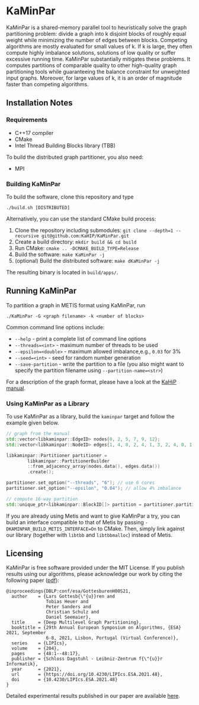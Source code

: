 # KaMinPar

KaMinPar is a shared-memory parallel tool to heuristically solve the graph partitioning problem: divide a graph into k disjoint blocks of roughly equal weight while
minimizing the number of edges between blocks.
Competing algorithms are mostly evaluated for small values of k. If k is large, they often compute highly imbalance solutions, solutions of low quality or suffer excessive running time.
KaMinPar substantially mitigates these problems.
It computes partitions of comparable quality to other high-quality graph partitioning tools while guaranteeing the balance constraint for unweighted input graphs.
Moreover, for large values of k, it is an order of magnitude faster than competing algorithms.

## Installation Notes

### Requirements

* C++17 compiler
* CMake 
* Intel Thread Building Blocks library (TBB)

To build the distributed graph partitioner, you also need:

* MPI 

### Building KaMinPar

To build the software, clone this repository and type
```shell
./build.sh [DISTRIBUTED]
```

Alternatively, you can use the standard CMake build process:

1. Clone the repository including submodules: `git clone --depth=1 --recursive git@github.com:KaHIP/KaMinPar.git`
2. Create a build directory: `mkdir build && cd build`
3. Run CMake: `cmake .. -DCMAKE_BUILD_TYPE=Release`
4. Build the software: `make KaMinPar -j`
5. (optional) Build the distributed software: `make dKaMinPar -j`

The resulting binary is located in `build/apps/`.

## Running KaMinPar

To partition a graph in METIS format using KaMinPar, run

```shell
./KaMinPar -G <graph filename> -k <number of blocks> 
```

Common command line options include:

* `--help` - print a complete list of command line options
* `--threads=<int>` - maximum number of threads to be used
* `--epsilon=<double>` - maximum allowed imbalance,e.g., `0.03` for 3%
* `--seed=<int>` - seed for random number generation
* `--save-partition` - write the partition to a file 
  (you also might want to specify the partition filename using `--partition-name=<str>`) 

For a description of the graph format, please have a look at the [KaHiP manual](https://github.com/KaHIP/KaHIP/raw/master/manual/kahip.pdf).

### Using KaMinPar as a Library

To use KaMinPar as a library, build the `kaminpar` target and follow the example given below.

```c++
// graph from the manual 
std::vector<libkaminpar::EdgeID> nodes{0, 2, 5, 7, 9, 12};
std::vector<libkaminpar::NodeID> edges{1, 4, 0, 2, 4, 1, 3, 2, 4, 0, 1, 3};

libkaminpar::Partitioner partitioner = 
        libkaminpar::PartitionerBuilder
        ::from_adjacency_array(nodes.data(), edges.data())
        .create();

partitioner.set_option("--threads", "6"); // use 6 cores
partitioner.set_option("--epsilon", "0.04"); // allow 4% imbalance

// compute 16-way partition
std::unique_ptr<libkaminpar::BlockID[]> partition = partitioner.partition(16); 
```

If you are already using Metis and want to give KaMinPar a try, you can build an interface compatible to that of Metis 
by passing `-DKAMINPAR_BUILD_METIS_INTERFACE=On` to CMake. 
Then, simply link against our library (together with `libtbb` and `libtbbmalloc`) instead of Metis.

## Licensing

KaMinPar is free software provided under the MIT License.
If you publish results using our algorithms, please acknowledge our work by citing the following paper ([pdf](http://algo2.iti.kit.edu/seemaier/deep_mgp/)):

```
@inproceedings{DBLP:conf/esa/GottesburenH00S21,
  author    = {Lars Gottesb{\"{u}}ren and
               Tobias Heuer and
               Peter Sanders and
               Christian Schulz and
               Daniel Seemaier},
  title     = {Deep Multilevel Graph Partitioning},
  booktitle = {29th Annual European Symposium on Algorithms, {ESA} 2021, September
               6-8, 2021, Lisbon, Portugal (Virtual Conference)},
  series    = {LIPIcs},
  volume    = {204},
  pages     = {48:1--48:17},
  publisher = {Schloss Dagstuhl - Leibniz-Zentrum f{\"{u}}r Informatik},
  year      = {2021},
  url       = {https://doi.org/10.4230/LIPIcs.ESA.2021.48},
  doi       = {10.4230/LIPIcs.ESA.2021.48}
}
```

Detailed experimental results published in our paper are available [here](http://algo2.iti.kit.edu/seemaier/deep_mgp/).
